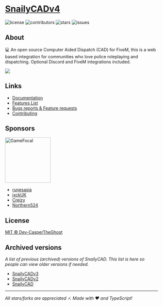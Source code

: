 # [SnailyCADv4](https://snailycad.caspertheghost.me)

<!-- [![Deploy on Railway](https://railway.app/button.svg)](https://railway.app/new/template/lqLdjV?referralCode=zxxB_p) -->

![license](https://img.shields.io/github/license/SnailyCAD/snaily-cadv4?color=gr&style=flat-square)
![contributors](https://img.shields.io/github/contributors/SnailyCAD/snaily-cadv4?color=gr&style=flat-square)
![stars](https://img.shields.io/github/stars/SnailyCAD/snaily-cadv4?style=flat-square&color=gr)
![issues](https://img.shields.io/github/issues/SnailyCAD/snaily-cadv4?style=flat-square)

## About

💻 An open source Computer Aided Dispatch (CAD) for FiveM,
this is a web based integration for communities who love police roleplaying and dispatching. Optional Discord and FiveM integrations included.

<a href="https://discord.gg/eGnrPqEH7U">
  <img src="http://invidget.switchblade.xyz/eGnrPqEH7U" />
</a>

## Links

- [Documentation](https://cad-docs.caspertheghost.me/docs/intro)
- [Features List](https://cad-docs.caspertheghost.me/docs/features)
- [Bugs reports & Feature requests](https://github.com/SnailyCAD/snaily-cadv4/issues)
- [Contributing](./.github/CONTRIBUTING.md)

## Sponsors

<a href="https://gamefocal.com?ref=snailycad">
<img alt="GameFocal" width="150" src="https://gamefocal.com/assets/dash/images/brand/logo.png" />
</a>

- [runesasia](https://github.com/runesasia)
- [jxckUK](https://github.com/jxckUK)
- [Creizy](https://github.com/Creizy)
- [Northern524](https://github.com/Northern524)

## License

[MIT © Dev-CasperTheGhost](./LICENSE)

## Archived versions

_A list of previous (archived) versions of SnailyCAD. This list is here so people can view older versions if needed._

- [SnailyCADv3](https://github.com/Dev-CasperTheGhost/snaily-cadv3)
- [SnailyCADv2](https://github.com/Dev-CasperTheGhost/snaily-cadv2)
- [SnailyCAD](https://github.com/Dev-CasperTheGhost/snaily-cad)

---

_All stars/forks are appreciated ⚡. Made with ❤️ and TypeScript!_
